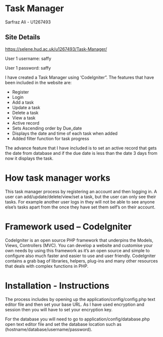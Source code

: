 <h1>Task Manager</h1>
<p>Sarfraz Ali - U1267493</p>

<h2>Site Details</h2>
<p><a href="https://selene.hud.ac.uk/u1267493/Task-Manager/">https://selene.hud.ac.uk/u1267493/Task-Manager/</a></p>
<p>User 1 username: saffy</p>
<p>User 1 password: saffy</p>

<p>I have created a Task Manager using ‘CodeIgniter”. The features that have been included in the website are:</p>
<ul>
<li>Register</li>
<li>Login</li>
<li>Add a task</li>
<li>Update a task</li>
<li>Delete a task</li>
<li>View a task </li>
<li>Active record</li>
<li>Sets Ascending order by Due_date</li>
<li>Displays the date and time of each task when added</li>
<li>Added filter function for task progress</li>
</ul>

<p>The advance feature that I have included is to set an active record that gets the date from database and if the due date is less than the date 3 days from now it displays the task.</p>

<h1>How task manager works</h1>
<p>This task manager process by registering an account and then logging in. A user can add/update/delete/view/set a task, but the user can only see their tasks. For example another user logs in they will not be able to see anyone else’s tasks apart from the once they have set them self’s on their account.</p>

<h1>Framework used – CodeIgniter</h1>
<p>CodeIgniter is an open source PHP framework that underpins the Models, Views, Controllers (MVC). You can develop a website and customise your own needs by using this framework as it’s an open source and simple to configure also much faster and easier to use and user friendly. CodeIgniter contains a grab bag of libraries, helpers, plug-ins and many other resources that deals with complex functions in PHP.</p>

<h1>Installation - Instructions</h1>

<p>The process includes by opening up the application/config/config.php text editor file and then set your base URL. As I have used encryption and session then you will have to set your encryption key.</p1>

<p>For the database you will need to go to application/config/database.php open text editor file and set the database location such as (hostname/database/username/password).</p1>
